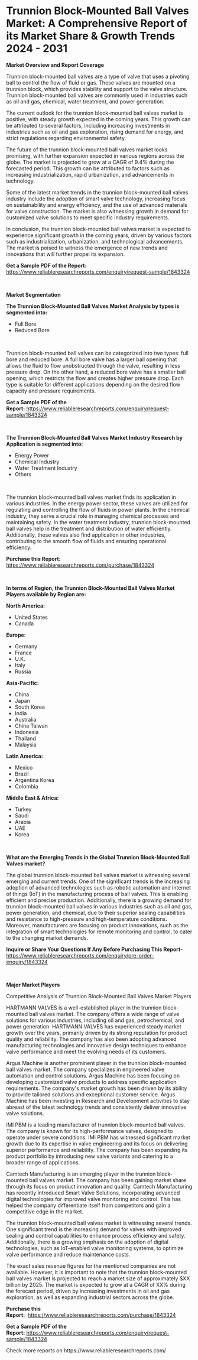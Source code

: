 <p><h1>Trunnion Block-Mounted Ball Valves Market: A Comprehensive Report of its Market Share & Growth Trends 2024 - 2031</h1></p><p><strong>Market Overview and Report Coverage</strong></p>
<p><p>Trunnion block-mounted ball valves are a type of valve that uses a pivoting ball to control the flow of fluid or gas. These valves are mounted on a trunnion block, which provides stability and support to the valve structure. Trunnion block-mounted ball valves are commonly used in industries such as oil and gas, chemical, water treatment, and power generation.</p><p>The current outlook for the trunnion block-mounted ball valves market is positive, with steady growth expected in the coming years. This growth can be attributed to several factors, including increasing investments in industries such as oil and gas exploration, rising demand for energy, and strict regulations regarding environmental safety.</p><p>The future of the trunnion block-mounted ball valves market looks promising, with further expansion expected in various regions across the globe. The market is projected to grow at a CAGR of 9.4% during the forecasted period. This growth can be attributed to factors such as increasing industrialization, rapid urbanization, and advancements in technology.</p><p>Some of the latest market trends in the trunnion block-mounted ball valves industry include the adoption of smart valve technology, increasing focus on sustainability and energy efficiency, and the use of advanced materials for valve construction. The market is also witnessing growth in demand for customized valve solutions to meet specific industry requirements.</p><p>In conclusion, the trunnion block-mounted ball valves market is expected to experience significant growth in the coming years, driven by various factors such as industrialization, urbanization, and technological advancements. The market is poised to witness the emergence of new trends and innovations that will further propel its expansion.</p></p>
<p><strong>Get a Sample PDF of the Report:</strong> <a href="https://www.reliableresearchreports.com/enquiry/request-sample/1843324">https://www.reliableresearchreports.com/enquiry/request-sample/1843324</a></p>
<p>&nbsp;</p>
<p><strong>Market Segmentation</strong></p>
<p><strong>The Trunnion Block-Mounted Ball Valves Market Analysis by types is segmented into:</strong></p>
<p><ul><li>Full Bore</li><li>Reduced Bore</li></ul></p>
<p>&nbsp;</p>
<p><p>Trunnion block-mounted ball valves can be categorized into two types: full bore and reduced bore. A full bore valve has a larger ball opening that allows the fluid to flow unobstructed through the valve, resulting in less pressure drop. On the other hand, a reduced bore valve has a smaller ball opening, which restricts the flow and creates higher pressure drop. Each type is suitable for different applications depending on the desired flow capacity and pressure requirements.</p></p>
<p><strong>Get a Sample PDF of the Report:</strong>&nbsp;<a href="https://www.reliableresearchreports.com/enquiry/request-sample/1843324">https://www.reliableresearchreports.com/enquiry/request-sample/1843324</a></p>
<p>&nbsp;</p>
<p><strong>The Trunnion Block-Mounted Ball Valves Market Industry Research by Application is segmented into:</strong></p>
<p><ul><li>Energy Power</li><li>Chemical Industry</li><li>Water Treatment Industry</li><li>Others</li></ul></p>
<p>&nbsp;</p>
<p><p>The trunnion block-mounted ball valves market finds its application in various industries. In the energy power sector, these valves are utilized for regulating and controlling the flow of fluids in power plants. In the chemical industry, they serve a crucial role in managing chemical processes and maintaining safety. In the water treatment industry, trunnion block-mounted ball valves help in the treatment and distribution of water efficiently. Additionally, these valves also find application in other industries, contributing to the smooth flow of fluids and ensuring operational efficiency.</p></p>
<p><strong>Purchase this Report:</strong>&nbsp; <a href="https://www.reliableresearchreports.com/purchase/1843324">https://www.reliableresearchreports.com/purchase/1843324</a></p>
<p>&nbsp;</p>
<p><strong>In terms of Region, the Trunnion Block-Mounted Ball Valves Market Players available by Region are:</strong></p>
<p>
    <p> <strong> North America: </strong>
        <ul>
            <li>United States</li>
            <li>Canada</li>
        </ul>
        </p> 
    <p> <strong> Europe: </strong>
        <ul>
            <li>Germany</li>
            <li>France</li>
            <li>U.K.</li>
            <li>Italy</li>
            <li>Russia</li>
        </ul>
        </p> 
    <p> <strong> Asia-Pacific: </strong>
        <ul>
            <li>China</li>
            <li>Japan</li>
            <li>South Korea</li>
            <li>India</li>
            <li>Australia</li>
            <li>China Taiwan</li>
            <li>Indonesia</li>
            <li>Thailand</li>
            <li>Malaysia</li>
        </ul>
        </p> 
    <p> <strong> Latin America: </strong>
        <ul>
            <li>Mexico</li>
            <li>Brazil</li>
            <li>Argentina Korea</li>
            <li>Colombia</li>
        </ul>
        </p> 
    <p> <strong> Middle East & Africa: </strong>
        <ul>
            <li>Turkey</li>
            <li>Saudi</li>
            <li>Arabia</li>
            <li>UAE</li>
            <li>Korea</li>
        </ul>
    </p>
    </p>
<p>&nbsp;</p>
<p><strong>What are the Emerging Trends in the Global Trunnion Block-Mounted Ball Valves market?</strong></p>
<p><p>The global trunnion block-mounted ball valves market is witnessing several emerging and current trends. One of the significant trends is the increasing adoption of advanced technologies such as robotic automation and internet of things (IoT) in the manufacturing process of ball valves. This is enabling efficient and precise production. Additionally, there is a growing demand for trunnion block-mounted ball valves in various industries such as oil and gas, power generation, and chemical, due to their superior sealing capabilities and resistance to high-pressure and high-temperature conditions. Moreover, manufacturers are focusing on product innovations, such as the integration of smart technologies for remote monitoring and control, to cater to the changing market demands.</p></p>
<p><strong>Inquire or Share Your Questions If Any Before Purchasing This Report</strong>- <a href="https://www.reliableresearchreports.com/enquiry/pre-order-enquiry/1843324">https://www.reliableresearchreports.com/enquiry/pre-order-enquiry/1843324</a></p>
<p>&nbsp;</p>
<p><strong>Major Market Players</strong></p>
<p><p>Competitive Analysis of Trunnion Block-Mounted Ball Valves Market Players</p><p>HARTMANN VALVES is a well-established player in the trunnion block-mounted ball valves market. The company offers a wide range of valve solutions for various industries, including oil and gas, petrochemical, and power generation. HARTMANN VALVES has experienced steady market growth over the years, primarily driven by its strong reputation for product quality and reliability. The company has also been adopting advanced manufacturing technologies and innovative design techniques to enhance valve performance and meet the evolving needs of its customers.</p><p>Argus Machine is another prominent player in the trunnion block-mounted ball valves market. The company specializes in engineered valve automation and control solutions. Argus Machine has been focusing on developing customized valve products to address specific application requirements. The company's market growth has been driven by its ability to provide tailored solutions and exceptional customer service. Argus Machine has been investing in Research and Development activities to stay abreast of the latest technology trends and consistently deliver innovative valve solutions.</p><p>IMI PBM is a leading manufacturer of trunnion block-mounted ball valves. The company is known for its high-performance valves, designed to operate under severe conditions. IMI PBM has witnessed significant market growth due to its expertise in valve engineering and its focus on delivering superior performance and reliability. The company has been expanding its product portfolio by introducing new valve variants and catering to a broader range of applications.</p><p>Camtech Manufacturing is an emerging player in the trunnion block-mounted ball valves market. The company has been gaining market share through its focus on product innovation and quality. Camtech Manufacturing has recently introduced Smart Valve Solutions, incorporating advanced digital technologies for improved valve monitoring and control. This has helped the company differentiate itself from competitors and gain a competitive edge in the market.</p><p>The trunnion block-mounted ball valves market is witnessing several trends. One significant trend is the increasing demand for valves with improved sealing and control capabilities to enhance process efficiency and safety. Additionally, there is a growing emphasis on the adoption of digital technologies, such as IoT-enabled valve monitoring systems, to optimize valve performance and reduce maintenance costs.</p><p>The exact sales revenue figures for the mentioned companies are not available. However, it is important to note that the trunnion block-mounted ball valves market is projected to reach a market size of approximately $XX billion by 2025. The market is expected to grow at a CAGR of XX% during the forecast period, driven by increasing investments in oil and gas exploration, as well as expanding industrial sectors across the globe.</p></p>
<p><strong>Purchase this Report:</strong>&nbsp;&nbsp;<a href="https://www.reliableresearchreports.com/purchase/1843324">https://www.reliableresearchreports.com/purchase/1843324</a></p>
<p></p>
<p><strong>Get a Sample PDF of the Report:</strong>&nbsp;<a href="https://www.reliableresearchreports.com/enquiry/request-sample/1843324">https://www.reliableresearchreports.com/enquiry/request-sample/1843324</a></p>
<p>Check more reports on https://www.reliableresearchreports.com/</p>